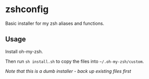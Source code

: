 # zshconfig

Basic installer for my zsh aliases and functions.

## Usage

Install oh-my-zsh.

Then run `sh install.sh` to copy the files into `~/.oh-my-zsh/custom`.

*Note that this is a dumb installer - back up existing files first*
